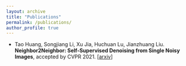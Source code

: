```yaml
---
layout: archive
title: "Publications"
permalink: /publications/
author_profile: true
---
```


<!-- {% if author.googlescholar %}
  You can also find my articles on <u><a href="{{author.googlescholar}}">my Google Scholar profile</a>.</u>
{% endif %}

{% include base_path %}

{% for post in site.publications reversed %}
  {% include archive-single.html %}
{% endfor %} -->

- Tao Huang, Songjiang Li, Xu Jia, Huchuan Lu, Jianzhuang Liu. **Neighbor2Neighbor: Self-Supervised Denoising from Single Noisy Images**, accepted by CVPR 2021. \[[arxiv](https://arxiv.org/pdf/2101.02824.pdf)\]
